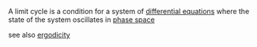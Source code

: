 A limit cycle is a condition for a system of [differential equations](differential_equation.md) where the state of the system oscillates in [phase space](phase_space.md)



see also [ergodicity](ergodic.md)